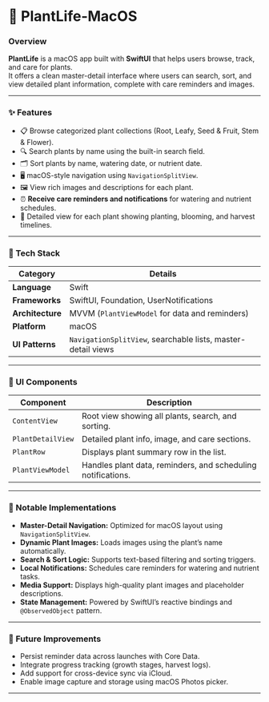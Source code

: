 # 🌱 PlantLife-MacOS

### Overview
**PlantLife** is a macOS app built with **SwiftUI** that helps users browse, track, and care for plants.  
It offers a clean master-detail interface where users can search, sort, and view detailed plant information, complete with care reminders and images.

---

### ✨ Features
- 📋 Browse categorized plant collections (Root, Leafy, Seed & Fruit, Stem & Flower).  
- 🔍 Search plants by name using the built-in search field.  
- 🗂️ Sort plants by name, watering date, or nutrient date.  
- 🖥️ macOS-style navigation using `NavigationSplitView`.  
- 🖼️ View rich images and descriptions for each plant.  
- ⏰ **Receive care reminders and notifications** for watering and nutrient schedules.  
- 🌿 Detailed view for each plant showing planting, blooming, and harvest timelines.  

---

### 🧰 Tech Stack
| Category | Details |
|----------|---------|
| **Language** | Swift |
| **Frameworks** | SwiftUI, Foundation, UserNotifications |
| **Architecture** | MVVM (`PlantViewModel` for data and reminders) |
| **Platform** | macOS |
| **UI Patterns** | `NavigationSplitView`, searchable lists, master-detail views |

---

### 🧩 UI Components
| Component | Description |
|-----------|-------------|
| `ContentView` | Root view showing all plants, search, and sorting. |
| `PlantDetailView` | Detailed plant info, image, and care sections. |
| `PlantRow` | Displays plant summary row in the list. |
| `PlantViewModel` | Handles plant data, reminders, and scheduling notifications. |

---

### 🧠 Notable Implementations
- **Master-Detail Navigation:** Optimized for macOS layout using `NavigationSplitView`.  
- **Dynamic Plant Images:** Loads images using the plant’s name automatically.  
- **Search & Sort Logic:** Supports text-based filtering and sorting triggers.  
- **Local Notifications:** Schedules care reminders for watering and nutrient tasks.  
- **Media Support:** Displays high-quality plant images and placeholder descriptions.  
- **State Management:** Powered by SwiftUI’s reactive bindings and `@ObservedObject` pattern.  

---

### 🚀 Future Improvements
- Persist reminder data across launches with Core Data.  
- Integrate progress tracking (growth stages, harvest logs).  
- Add support for cross-device sync via iCloud.  
- Enable image capture and storage using macOS Photos picker.  

---

